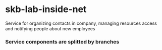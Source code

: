 # skb-lab-inside-net
Service for organizing contacts in company, managing resources access and notifying people about new employees
### Service components are splitted by branches
